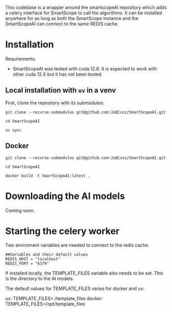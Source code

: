 This codebase is a wrapper around the smartscopeAI repository which adds a celery interface for SmartScope to call the algorithms. It can be installed anywhere for as long as both the SmartScope instance and the SmartScopeAI can connect to the same REDIS cache.

# Installation

Requirements:

- SmartScopeAI was tested with cuda 12.6. It is expected to work with other cuda 12.X but it has not been tested.

## Local installation with `uv` in a venv

First, clone the repository with its submodules:

`git clone --recurse-submodules git@github.com:JoQCcoz/SmartScopeAI.git`

`cd SmartScopeAI`

`uv sync`

## Docker

`git clone --recurse-submodules git@github.com:JoQCcoz/SmartScopeAI.git`

`cd SmartScopeAI`

`docker build -t SmartScopeAI:latest .`

# Downloading the AI models

Coming soon.

# Starting the celery worker

Two enviroment variables are needed to connect to the redis cache.

```
##Variables and their default values
REDIS_HOST = "localhost"
REDIS_PORT = "6379"
```

If installed locally, the TEMPLATE_FILES variable also needs to be set. This is the directory to the AI models.

The default values for TEMPLATE_FILES varies for docker and uv:

uv: TEMPLATE_FILES=./template_files
docker: TEMPLATE_FILES=/opt/template_files
